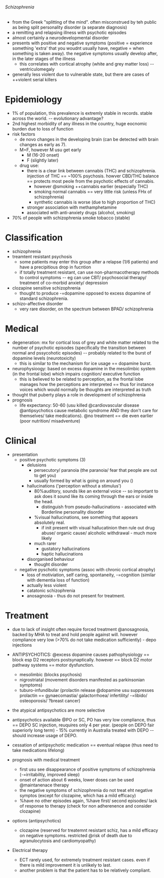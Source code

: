 ###### Schizophrenia
- from the Greek "splitting of the mind". often misconstrued by teh public as being split personality disorder (a separate diagnosis)
- a remitting and relapsing illness with psychotic episodes
- almost certainly a neurodevelopmental disorder
- presents with positive and negative symptoms (positive = experience something 'extra' that you woudnt usually have, negative = when something is taken away). the negative symptoms usually develop after, in the later stages of the illness
    + this correlates with cortical atrophy (white and grey matter loss) -- ventriculomegaly
- generally less violent due to vulnerable state, but there are cases of ++violent serial killers

# Epidemiology
- 1% of population, this prevalence is extremly stable in records. stable across the world. -- evolutionary advantage?
- 2nd highest morbidity of any illness in the country, huge eocnomic burden due to loss of function
- risk factors
    + de novo changes in the developing brain (can be detected with brain changes as early as 7).
    + M=F, however M usu get early
        * M (16-20 onset)
        * F (slightly later)
    + drug use: 
        * there is a clear link between cannabis (THC) and schizophrenia. injection of THC == ~100% psychosis. howver CBD/THC balance == protects most peole from the psychotic effects of cannabis.
            - however @smoking ++cannabis earlier (especially THC)
            - smoking normal cannabis == very little risk (unless FHx of schizophrenia)
            - synthetic cannabis is worse (due to high proportion of THC)
        * stronger association with methamphetamine 
        * associated with anti-anxiety drugs (alcohol, smoking)
- 70% of people with schizophrenia smoke tobacco (stable)

# Classification
- schizophrenia
- treamtent resistant psychosis 
    + some patients may enter this group after a relapse (1/6 patients) and have a precipitious drop in fucntion
    + if totally treatment resistant, can use non-pharmacotherapy methods to control symptoms -- eg can use CBT/ psychosocial therapy/ treatment of co-morbid anxiety/ depression  
- clozapine sensitive schizophrenia
    + thought to produce -=dopamine opposed to excess dopamine of standard schizophrenia. 
- schizo-affective disorder
    + very rare disorder, on the spectrum between BPAD/ schizophrenia

# Medical
- degeneration: mx for cortical loss of grey and white matter related to the number of psychotic episodes (specifically the transition between normal and pssycohotic episodes) -- probably related to the burst of dopamine levels (neurotoxicity) 
    + this is similar to the mechanism for ice usage == dopamine burst.
- neurophysioogy: based on excess dopamine in the mesolimbic system (in the frontal lobe) which impairs cognition/ executive function
    + this is believed to be related to perception, as the frontal lobe manages how the perceptions are interpreted == thus for instance voices which would normally be thoughts are interpreted as truth 
- thought that puberty plays a role in development of schizophrenia
- prognosis
    + life expectancy: 50-60 (usu killed @cardiovascular disease @antipsychotics cause metabolic syndrome AND they don't care for themselves/ take medications). @no treatment == die even earlier (poor nutrition/ misadventure)


# Clinical
- presentation
    + positive psychotic symptoms (3)
        * delusions 
            - persecutory/ paranoia (the paranoia/ fear that people are out to get you)
            - usually formed by what is going on around you ()
        * hallucinations  ('perception without a stimulus')
            - 80%auditory, sounds like an external voice -- so important to ask does it sound like its coming through the ears or inside the head.
                + distinguish from pseudo-hallucinations - associated with Borderline personality disorder
            - %visual hallucinations, see something that appears absolutely real. 
                + if init present with visual hallucatinion then rule out drug abuse/ organic cause/ alcoholic withdrawal - much more likely
            - much rarer
                + gustatory hallucinations
                + haptic hallucinations
        * disorganised behaviour
            - thought disorder
    + negative pyschotic symptoms (assoc with chronic cortical atrophy)
        * loss of motiviation, self caring, spontaneity, -=cognition (similar with dementia loss of function)
        * actually less violent
        * catatonic schizophrenia
        * anosagnosia - thus do not present for treatment.

# Treatment
- due to lack of insight often require forced treatment @anosagnosia, backed by MHA to treat and hold people against will. however compliance very low (>70% do not take medication sufficiently) - depo injections
- ANTIPSYCHOTICS: @excess dopamine causes pathophysiology == block esp D2 receptors postsynaptically. however == block D2 motor pathway systems == motor dysfunction.
    + mesolimbic (blocks psychosis)
    + nigrostriatal (movement disorders manifested as parkinsonian symptoms)
    + tuburo-infundibular (prolactin release @dopamine usu suppresses prolactin == gynaecomastia/ galactorrhoea/ infertility/ -=libido/ osteoporosis/ ?breast cancer)
- the atypical antipsychotics are more selective
- antipsychotics available @PO or SC, PO has very low compliance, thus == DEPO SC injection, reuquires only 4 per year. (people on DEPO fair superiorly long term) - 15% currently in Australia treated with DEPO -- should increase usage of DEPO.
- cessation of antipsychotic medication == eventual relapse (thus need to take medications lifelong)
- prognosis with medical treatment
    + first usu see disappearance of positive symptoms of schizophrenia (-=irritabiltiy, improved sleep)
    + onset of action about 6 weeks, lower doses can be used @maintanenace therapy
    + the negative symptoms of schizophrenia do not treat eht negative symptos (except for clozapine, which has a mild efficacy)
    + %have no other episodes again, %have first/ second episodes/ lack of response to therapy (check for non adherenence and consider clozapine)
- options (antipsychotics)
    + clozapine (reserved for treatemnt resistant schiz, has a mild efficacy on negative symptoms. restricted @risk of death due to agranulocytosis and cardiomyopathy)

- Electrical therapy
    + ECT rarely used, for extremely treatment resistant cases. even if there is mild improvement it is unlikely to last. 
    + another problem is that the patient has to be relatively compliant. 
